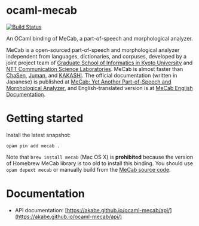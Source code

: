 # ocaml-mecab

[![Build Status](https://travis-ci.org/akabe/ocaml-mecab.svg?branch=master)](https://travis-ci.org/akabe/ocaml-mecab)

An OCaml binding of MeCab, a part-of-speech and morphological analyzer.

MeCab is a open-sourced part-of-speech and morphological analyzer independent from languages, dictionaries, and corpuses, developed by a joint project team of
[Graduate School of Informatics in Kyoto University][GSI-KU] and
[NTT Communication Science Laboratories][NTT-CSL].
MeCab is almost faster than [ChaSen][ChaSen], [Juman][Juman], and [KAKASHI][KAKASHI].
The official documentation (written in Japanese) is published at [MeCab: Yet Another Part-of-Speech and Morphological Analyzer][MeCab-ja], and English-translated version is at [MeCab English Documentation][MeCab-en].

[GSI-KU]: http://www.i.kyoto-u.ac.jp/en/
[NTT-CSL]: http://www.kecl.ntt.co.jp/rps/english/index_e.html
[ChaSen]: http://chasen-legacy.osdn.jp/
[Juman]: http://nlp.ist.i.kyoto-u.ac.jp/index.php?JUMAN
[KAKASHI]: http://kakasi.namazu.org/index.html.en
[MeCab-ja]: http://taku910.github.io/mecab/
[MeCab-en]: https://github.com/jordwest/mecab-docs-en/blob/master/README.md

# Getting started

Install the latest snapshot:

```
opam pin add mecab .
```

Note that `brew install mecab` (Mac OS X) is **prohibited** because the version of Homebrew MeCab library is too old to install this binding. You should use `opam depext mecab` or manually build from the [MeCab source code][MeCab-ja].

# Documentation

- API documentation: [https://akabe.github.io/ocaml-mecab/api/](https://akabe.github.io/ocaml-mecab/api/)
